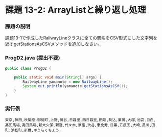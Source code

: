 # 課題 13-2: ArrayListと繰り返し処理

### 課題の説明
課題13-1で作成したRailwayLineクラスに全ての駅名をCSV形式にした文字列を返すgetStationsAsCSVメソッドを追加しなさい。


### ProgD2.java (提出不要)
```java
public class ProgD2 {

    public static void main(String[] args) {
        RailwayLine yamanote = new RailwayLine();
        System.out.println(yamanote.getStationsAsCSV());
    }
}
```


### 実行例
```
東京,神田,秋葉原,御徒町,上野,鶯谷,日暮里,西日暮里,田端,駒込,巣鴨,大塚,池袋,目白,高田馬場,高田馬場,新大久保,新宿,代々木,原宿,渋谷,恵比寿,目黒,五反田,大崎,品川,田町,浜松町,新橋,ゆうらくちょう,
```